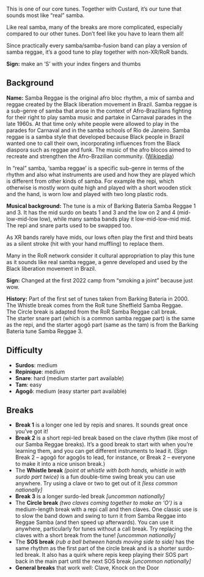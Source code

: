 This is one of our core tunes. Together with Custard, it’s our tune that sounds most like “real” samba.

Like real samba, many of the breaks are more complicated, especially compared to our other tunes. Don’t feel like you have to learn them all!

Since practically every samba/samba-fusion band can play a version of samba reggae, it’s a good tune to play together with non-XR/RoR bands.

**Sign:** make an ‘S’ with your index fingers and thumbs

## Background

**Name:** Samba Reggae is the original afro bloc rhythm, a mix of samba and reggae created by the Black liberation movement in Brazil. Samba reggae is a sub-genre of samba that arose in the context of Afro-Brazilians fighting for their right to play samba music and partake in Carnaval parades in the late 1960s. At that time only white people were allowed to play in the parades for Carnaval and in the samba schools of Rio de Janeiro. Samba reggae is a samba style that developed because Black people in Brazil wanted one to call their own, incorporating influences from the Black diaspora such as reggae and funk. The music of the afro blocos aimed to recreate and strengthen the Afro-Brazilian community. ([Wikipedia](https://en.wikipedia.org/wiki/Samba_reggae))

In “real” samba, ‘samba reggae’ is a specific sub-genre in terms of the rhythm and also what instruments are used and how they are played which is different from other kinds of samba. For example the repi, which otherwise is mostly worn quite high and played with a short wooden stick and the hand, is worn low and played with two long plastic rods.

**Musical background:** The tune is a mix of Barking Bateria Samba Reggae 1 and 3. It has the mid surdo on beats 1 and 3 and the low on 2 and 4 (mid-low-mid-low low), while many samba bands play it low-mid-low-mid mid. The repi and snare parts used to be swapped too.  

As XR bands rarely have mids, our lows often play the first and third beats as a silent stroke (hit with your hand muffling) to replace them.

Many in the RoR network consider it cultural appropriation to play this tune as it sounds like real samba reggae, a genre developed and used by the Black liberation movement in Brazil.

**Sign:** Changed at the first 2022 camp from “smoking a joint” because just wow.

**History:** Part of the first set of tunes taken from Barking Bateria in 2000.  
The Whistle break comes from the RoR tune Sheffield Samba Reggae.  
The Circle break is adapted from the RoR Samba Reggae call break.  
The starter snare part (which is a common samba reggae part) is the same as the repi, and the starter agogô part (same as the tam) is from the Barking Bateria tune Samba Reggae 3.

## Difficulty

* **Surdos**: medium
* **Repinique**: medium
* **Snare**: hard (medium starter part available)
* **Tam**: easy 
* **Agogô**: medium (easy starter part available)

## Breaks

* **Break 1** is a longer one led by repis and snares. It sounds great once you’ve got it!
* **Break 2** is a short repi-led break based on the clave rhythm (like most of our Samba Reggae breaks). It’s a good break to start with when you’re learning them, and you can get different instruments to lead it. (Sign Break 2 – agogô for agogôs to lead, for instance, or Break 2 – everyone to make it into a nice unison break.)
* The **Whistle break** *(point at whistle with both hands, whistle in with surdo part twice)* is a fun double-time swing break you can use anywhere. Try using a clave or two to get out of it _\[less common nationally\]_
* **Break 3** is a longer surdo-led break _\[uncommon nationally\]_
* The **Circle break** *(two claves coming together to make an ‘O’)* is a medium-length break with a repi call and then claves. One classic use is to slow the band down and swing to turn it from Samba Reggae into Reggae Samba (and then speed up afterwards). You can use it anywhere, particularly for tunes without a call break. Try replacing the claves with a short break from the tune! _\[uncommon nationally\]_
* The **SOS break** *(rub a ball between hands moving side to side)* has the same rhythm as the first part of the circle break and is a shorter surdo-led break. It also has a quirk where repis keep playing their SOS part back in the main part until the next SOS break _\[uncommon nationally\]_
* **General breaks** that work well: Clave, Knock on the Door
